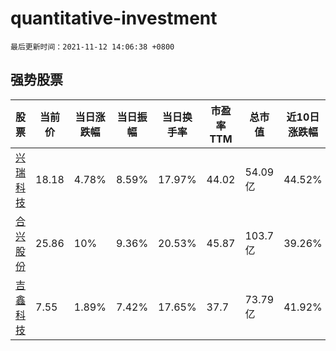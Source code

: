 # quantitative-investment

`最后更新时间：2021-11-12 14:06:38 +0800`

## 强势股票

|股票|当前价|当日涨跌幅|当日振幅|当日换手率|市盈率TTM|总市值|近10日涨跌幅|
|----|----|----|----|----|----|----|----|
|[兴瑞科技](https://xueqiu.com/S/SZ002937)|18.18|4.78%|8.59%|17.97%|44.02|54.09亿|44.52%|
|[合兴股份](https://xueqiu.com/S/SH605005)|25.86|10%|9.36%|20.53%|45.87|103.7亿|39.26%|
|[吉鑫科技](https://xueqiu.com/S/SH601218)|7.55|1.89%|7.42%|17.65%|37.7|73.79亿|41.92%|
